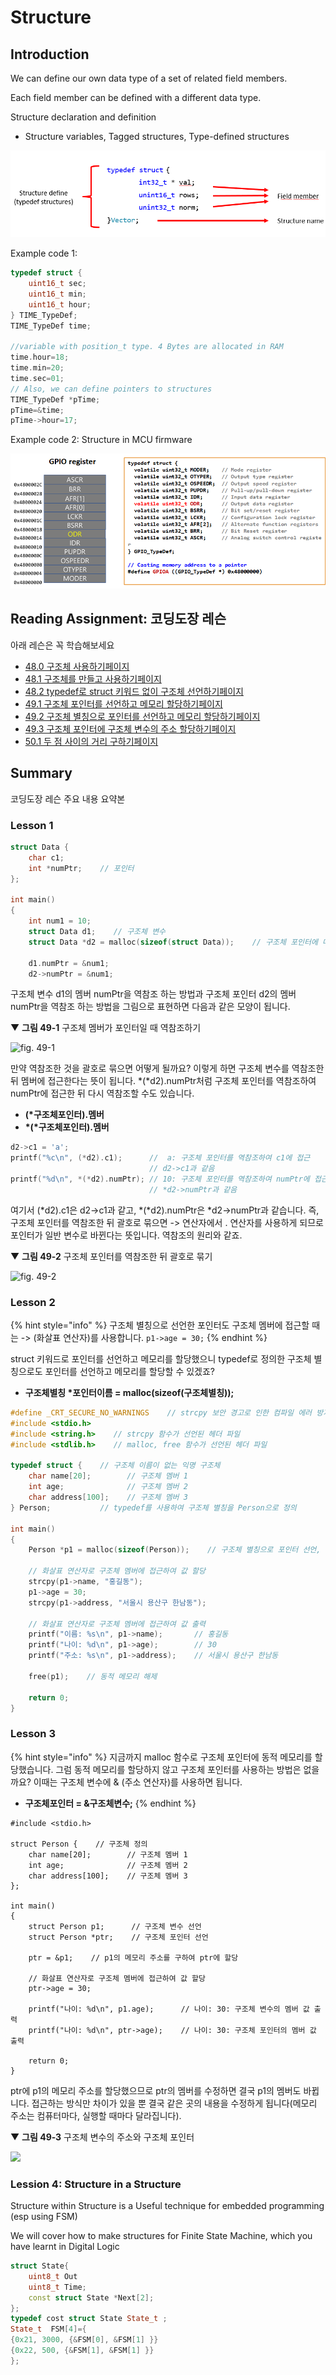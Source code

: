 # Structure

## Introduction

We can define our own data type of a set of related field members.

 Each field member can be defined with a different data type.

Structure declaration and definition

*  Structure variables, Tagged structures, Type-defined structures

![](../../../.gitbook/assets/image%20%2826%29.png)

Example code 1:

```cpp
typedef struct {
	uint16_t sec;
	uint16_t min;
	uint16_t hour;
} TIME_TypeDef;
TIME_TypeDef time;

//variable with position_t type. 4 Bytes are allocated in RAM
time.hour=18; 
time.min=20; 
time.sec=01; 
// Also, we can define pointers to structures
TIME_TypeDef *pTime;
pTime=&time;
pTime->hour=17;

```

Example code 2: Structure in MCU firmware

![](../../../.gitbook/assets/image%20%2821%29.png)

## Reading Assignment: 코딩도장 레슨

 아래 레슨은 꼭 학습해보세요 

* [48.0 구조체 사용하기페이지](https://dojang.io/mod/page/view.php?id=407)
* [48.1 구조체를 만들고 사용하기페이지](https://dojang.io/mod/page/view.php?id=408)
* [48.2 typedef로 struct 키워드 없이 구조체 선언하기페이지](https://dojang.io/mod/page/view.php?id=409)
* [49.1 구조체 포인터를 선언하고 메모리 할당하기페이지](https://dojang.io/mod/page/view.php?id=418)
* [49.2 구조체 별칭으로 포인터를 선언하고 메모리 할당하기페이지](https://dojang.io/mod/page/view.php?id=419)
* [49.3 구조체 포인터에 구조체 변수의 주소 할당하기페이지](https://dojang.io/mod/page/view.php?id=420)
* [50.1 두 점 사이의 거리 구하기페이지](https://dojang.io/mod/page/view.php?id=427)

## Summary





 코딩도장 레슨 주요 내용 요약본

### Lesson 1

```cpp
struct Data {
    char c1;
    int *numPtr;    // 포인터
};

int main()
{
    int num1 = 10;
    struct Data d1;    // 구조체 변수
    struct Data *d2 = malloc(sizeof(struct Data));    // 구조체 포인터에 메모리 할당

    d1.numPtr = &num1;
    d2->numPtr = &num1;
```

구조체 변수 d1의 멤버 numPtr을 역참조 하는 방법과 구조체 포인터 d2의 멤버 numPtr을 역참조 하는 방법을 그림으로 표현하면 다음과 같은 모양이 됩니다.

▼ **그림 49-1** 구조체 멤버가 포인터일 때 역참조하기

![fig. 49-1](https://dojang.io/pluginfile.php/482/mod_page/content/32/4901.png)

만약 역참조한 것을 괄호로 묶으면 어떻게 될까요? 이렇게 하면 구조체 변수를 역참조한 뒤 멤버에 접근한다는 뜻이 됩니다. \*\(\*d2\).numPtr처럼 구조체 포인터를 역참조하여 numPtr에 접근한 뒤 다시 역참조할 수도 있습니다.

* **\(\*구조체포인터\).멤버**
* **\*\(\*구조체포인터\).멤버**

```cpp
d2->c1 = 'a';
printf("%c\n", (*d2).c1);      //  a: 구조체 포인터를 역참조하여 c1에 접근
                               // d2->c1과 같음
printf("%d\n", *(*d2).numPtr); // 10: 구조체 포인터를 역참조하여 numPtr에 접근한 뒤 다시 역참조
                               // *d2->numPtr과 같음
```

여기서 \(\*d2\).c1은 d2-&gt;c1과 같고, \*\(\*d2\).numPtr은 \*d2-&gt;numPtr과 같습니다. 즉, 구조체 포인터를 역참조한 뒤 괄호로 묶으면 -&gt; 연산자에서 . 연산자를 사용하게 되므로 포인터가 일반 변수로 바뀐다는 뜻입니다. 역참조의 원리와 같죠.

▼ **그림 49-2** 구조체 포인터를 역참조한 뒤 괄호로 묶기

![fig. 49-2](https://dojang.io/pluginfile.php/482/mod_page/content/32/4902.png)

### Lesson 2



{% hint style="info" %}
구조체 별칭으로 선언한 포인터도 구조체 멤버에 접근할 때는 -&gt; \(화살표 연산자\)를 사용합니다. `p1->age = 30;`
{% endhint %}

struct 키워드로 포인터를 선언하고 메모리를 할당했으니 typedef로 정의한 구조체 별칭으로도 포인터를 선언하고 메모리를 할당할 수 있겠죠?

* **구조체별칭 \*포인터이름 = malloc\(sizeof\(구조체별칭\)\);**

```cpp
#define _CRT_SECURE_NO_WARNINGS    // strcpy 보안 경고로 인한 컴파일 에러 방지
#include <stdio.h>
#include <string.h>    // strcpy 함수가 선언된 헤더 파일
#include <stdlib.h>    // malloc, free 함수가 선언된 헤더 파일

typedef struct {    // 구조체 이름이 없는 익명 구조체
    char name[20];        // 구조체 멤버 1
    int age;              // 구조체 멤버 2
    char address[100];    // 구조체 멤버 3
} Person;           // typedef를 사용하여 구조체 별칭을 Person으로 정의

int main()
{
    Person *p1 = malloc(sizeof(Person));    // 구조체 별칭으로 포인터 선언, 메모리 할당

    // 화살표 연산자로 구조체 멤버에 접근하여 값 할당
    strcpy(p1->name, "홍길동");
    p1->age = 30;
    strcpy(p1->address, "서울시 용산구 한남동");

    // 화살표 연산자로 구조체 멤버에 접근하여 값 출력
    printf("이름: %s\n", p1->name);       // 홍길동
    printf("나이: %d\n", p1->age);        // 30
    printf("주소: %s\n", p1->address);    // 서울시 용산구 한남동

    free(p1);    // 동적 메모리 해제

    return 0;
}
```



### Lesson 3

{% hint style="info" %}
지금까지 malloc 함수로 구조체 포인터에 동적 메모리를 할당했습니다. 그럼 동적 메모리를 할당하지 않고 구조체 포인터를 사용하는 방법은 없을까요? 이때는 구조체 변수에 & \(주소 연산자\)를 사용하면 됩니다.



* **구조체포인터 = &구조체변수;**
{% endhint %}



```text
#include <stdio.h>

struct Person {    // 구조체 정의
    char name[20];        // 구조체 멤버 1
    int age;              // 구조체 멤버 2
    char address[100];    // 구조체 멤버 3
};

int main()
{
    struct Person p1;      // 구조체 변수 선언
    struct Person *ptr;    // 구조체 포인터 선언

    ptr = &p1;    // p1의 메모리 주소를 구하여 ptr에 할당

    // 화살표 연산자로 구조체 멤버에 접근하여 값 할당
    ptr->age = 30;

    printf("나이: %d\n", p1.age);      // 나이: 30: 구조체 변수의 멤버 값 출력
    printf("나이: %d\n", ptr->age);    // 나이: 30: 구조체 포인터의 멤버 값 출력

    return 0;
}
```

ptr에 p1의 메모리 주소를 할당했으므로 ptr의 멤버를 수정하면 결국 p1의 멤버도 바뀝니다. 접근하는 방식만 차이가 있을 뿐 결국 같은 곳의 내용을 수정하게 됩니다\(메모리 주소는 컴퓨터마다, 실행할 때마다 달라집니다\).

▼ **그림 49‑3** 구조체 변수의 주소와 구조체 포인터

![](https://dojang.io/pluginfile.php/484/mod_page/content/23/unit49-3.png)



### Lession 4: Structure in a Structure

Structure within Structure is a Useful technique for embedded programming \(esp using FSM\)

 We will cover how to make structures for Finite State Machine, which you have learnt in Digital Logic

```cpp
struct State{
	uint8_t Out
	uint8_t Time;
	const struct State *Next[2];
};
typedef cost struct State State_t ;
State_t  FSM[4]={
{0x21, 3000, {&FSM[0], &FSM[1] }}
{0x22, 500, {&FSM[1], &FSM[1] }}
};

```

